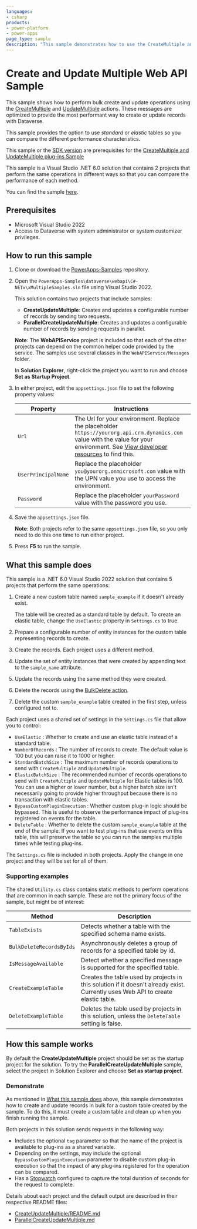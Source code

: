 ```yaml
---
languages:
- csharp
products:
- power-platform
- power-apps
page_type: sample
description: "This sample demonstrates how to use the CreateMultiple and UpdateMultiple actions for standard and elastic tables using the Dataverse Web API."
---
```


# Create and Update Multiple Web API Sample

This sample shows how to perform bulk create and update operations using the 
[CreateMultiple](https://learn.microsoft.com/power-apps/developer/data-platform/webapi/reference/createmultiple) and 
[UpdateMultiple](https://learn.microsoft.com/power-apps/developer/data-platform/webapi/reference/updatemultiple) 
actions. These messages are optimized to provide the most performant way to create or update records with Dataverse.

This sample provides the option to use *standard* or *elastic* tables so you can compare the different performance characteristics.

This sample or the [SDK version](https://github.com/microsoft/PowerApps-Samples/blob/master/dataverse/orgsvc/C%23-NETCore/BulkOperations/README.md) are prerequisites for the 
[CreateMultiple and UpdateMultiple plug-ins Sample](https://github.com/microsoft/PowerApps-Samples/tree/master/dataverse/orgsvc/C%23/xMultiplePluginSamples)

This sample is a Visual Studio .NET 6.0 solution that contains 2 projects that perform the same operations in different ways so that you can compare the performance of each method.

You can find the sample [here](https://github.com/microsoft/PowerApps-Samples/tree/master/dataverse/webapi/C%23-NETx/BulkOperations).

## Prerequisites

- Microsoft Visual Studio 2022
- Access to Dataverse with system administrator or system customizer privileges.

## How to run this sample

1. Clone or download the [PowerApps-Samples](https://github.com/microsoft/PowerApps-Samples) repository.
1. Open the `PowerApps-Samples\dataverse\webapi\C#-NETx\xMultipleSamples.sln` file using Visual Studio 2022.

   This solution contains two projects that include samples:

   - **CreateUpdateMultiple**: Creates and updates a configurable number of records by sending two requests.
   - **ParallelCreateUpdateMultiple**: Creates and updates a configurable number of records by sending requests in parallel.
   
   **Note**: The **WebAPIService** project is included so that each of the other projects can depend on the common helper code provided by the service. The samples use several classes in the `WebAPIService/Messages` folder.
   
   In **Solution Explorer**, right-click the project you want to run and choose **Set as Startup Project**.

1. In either project, edit the `appsettings.json` file to set the following property values:

   |Property|Instructions  |
   |---------|---------|
   |`Url`|The Url for your environment. Replace the placeholder `https://yourorg.api.crm.dynamics.com` value with the value for your environment. See [View developer resources](https://docs.microsoft.com/power-apps/developer/data-platform/view-download-developer-resources) to find this. |
   |`UserPrincipalName`|Replace the placeholder `you@yourorg.onmicrosoft.com` value with the UPN value you use to access the environment.|
   |`Password`|Replace the placeholder `yourPassword` value with the password you use.|

1. Save the `appsettings.json` file.

   **Note**: Both projects refer to the same `appsettings.json` file, so you only need to do this one time to run either project.

1. Press **F5** to run the sample.

## What this sample does

This sample is a .NET 6.0 Visual Studio 2022 solution that contains 5 projects that perform the same operations:

1. Create a new custom table named `sample_example` if it doesn't already exist.
   
   The table will be created as a standard table by default. To create an elastic table, change the `UseElastic` property in `Settings.cs` to true.

1. Prepare a configurable number of entity instances for the custom table representing records to create.
1. Create the records. Each project uses a different method.
1. Update the set of entity instances that were created by appending text to the `sample_name` attribute.
1. Update the records using the same method they were created.
1. Delete the records using the [BulkDelete action](https://learn.microsoft.com/power-apps/developer/data-platform/webapi/reference/bulkdelete).

1. Delete the custom `sample_example` table created in the first step, unless configured not to.

Each project uses a shared set of settings in the `Settings.cs` file that allow you to control:

- `UseElastic` : Whether to create and use an elastic table instead of a standard table.
- `NumberOfRecords` : The number of records to create. The default value is 100 but you can raise it to 1000 or higher.
- `StandardBatchSize` : The maximum number of records operations to send with `CreateMultiple` and `UpdateMultiple`.
- `ElasticBatchSize` : The recommended number of records operations to send with `CreateMultiple` and `UpdateMultiple` for Elastic tables is 100. You can use a higher or lower number, but a higher batch size isn't necessarily going to provide higher throughput because there is no transaction with elastic tables.
- `BypassCustomPluginExecution` : Whether custom plug-in logic should be bypassed. This is useful to observe the performance impact of plug-ins registered on events for the table.
- `DeleteTable` : Whether to delete the custom `sample_example` table at the end of the sample. If you want to test plug-ins that use events on this table, this will preserve the table so you can run the samples multiple times while testing plug-ins.

The `Settings.cs` file is included in both projects. Apply the change in one project and they will be set for all of them.

### Supporting examples

The shared `Utility.cs` class contains static methods to perform operations that are common in each sample. These are not the primary focus of the sample, but might be of interest:

|Method  |Description  |
|---------|---------|
|`TableExists`|Detects whether a table with the specified schema name exists.|
|`BulkDeleteRecordsByIds`|Asynchronously deletes a group of records for a specified table by id.|
|`IsMessageAvailable`|Detect whether a specified message is supported for the specified table.|
|`CreateExampleTable`|Creates the table used by projects in this solution if it doesn't already exist. Currently uses Web API to create elastic table.|
|`DeleteExampleTable`|Deletes the table used by projects in this solution, unless the `DeleteTable` setting is false.|

## How this sample works

By default the **CreateUpdateMultiple** project should be set as the startup project for the solution. To try the **ParallelCreateUpdateMultiple** sample, select the project in Solution Explorer and choose **Set as startup project**.

### Demonstrate

As mentioned in [What this sample does](#what-this-sample-does) above, this sample demonstrates how to create and update records in bulk for a custom table created by the sample. To do this, it must create a custom table and clean up when you finish running the sample.

Both projects in this solution sends requests in the following way:

- Includes the optional `tag` parameter so that the name of the project is available to plug-ins as a shared variable.
- Depending on the settings, may include the optional `BypassCustomPluginExecution` parameter to disable custom plug-in execution so that the impact of any plug-ins registered for the operation can be compared.
- Has a [Stopwatch](https://learn.microsoft.com/dotnet/api/system.diagnostics.stopwatch?view=net-6.0) configured to capture the total duration of seconds for the request to complete.

Details about each project and the default output are described in their respective README files:

- [CreateUpdateMultiple/README.md](CreateUpdateMultiple/README.md)
- [ParallelCreateUpdateMultiple.md](ParallelCreateUpdateMultiple/README.md)

